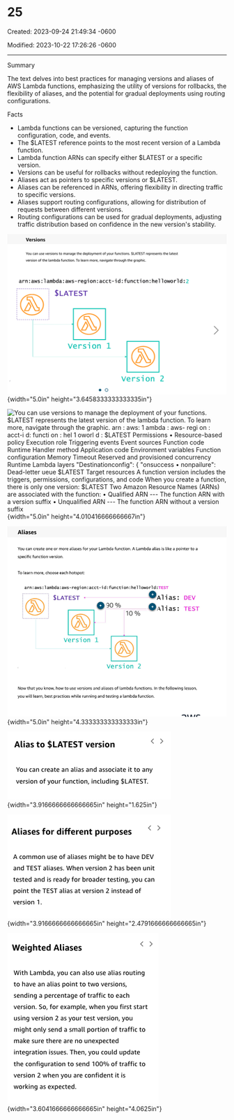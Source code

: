 # 25

Created: 2023-09-24 21:49:34 -0600

Modified: 2023-10-22 17:26:26 -0600

---

Summary

The text delves into best practices for managing versions and aliases of AWS Lambda functions, emphasizing the utility of versions for rollbacks, the flexibility of aliases, and the potential for gradual deployments using routing configurations.

Facts

- Lambda functions can be versioned, capturing the function configuration, code, and events.
- The $LATEST reference points to the most recent version of a Lambda function.
- Lambda function ARNs can specify either $LATEST or a specific version.
- Versions can be useful for rollbacks without redeploying the function.
- Aliases act as pointers to specific versions or $LATEST.
- Aliases can be referenced in ARNs, offering flexibility in directing traffic to specific versions.
- Aliases support routing configurations, allowing for distribution of requests between different versions.
- Routing configurations can be used for gradual deployments, adjusting traffic distribution based on confidence in the new version's stability.







![Versions You can use versions to manage the deployment of your functions. $LATEST represents the latest version of the lambda function. To learn more, navigate through the graphic. arn : aws : 1 ambda : aws-regi on : acct-i d : functi on : hel 1 oworl d: 2 $LATEST Version 1 version 2 ](../../../media/AWS-Developing-Serverless-Solutions-on-AWS-Module-7---Lambda-25-image1.png){width="5.0in" height="3.6458333333333335in"}







![You can use versions to manage the deployment of your functions. $LATEST represents the latest version of the lambda function. To learn more, navigate through the graphic. arn : aws: 1 ambda : aws- regi on : acct-i d: functi on : hel 1 oworl d : $LATEST Permissions • Resource-based policy Execution role Triggering events Event sources Function code Runtime Handler method Application code Environment variables Function configuration Memory Timeout Reserved and provisioned concurrency Runtime Lambda layers "Destinationconfig": { "onsuccess • nonpailure": Dead-letter ueue $LATEST Target resources A function version includes the triggers, permissions, configurations, and code When you create a function, there is only one version: $LATEST Two Amazon Resource Names (ARNs) are associated with the function: • Qualified ARN --- The function ARN with a version suffix • Unqualified ARN --- The function ARN without a version suffix ](../../../media/AWS-Developing-Serverless-Solutions-on-AWS-Module-7---Lambda-25-image2.png){width="5.0in" height="4.010416666666667in"}



![Aliases You can create one or more aliases for your Lambda function. A Lambda alias is like a pointer to a specific function version. To learn more, choose each hotspot: arn : aws : 1 ambda : aws- regi on : acct-i d : functi on : hel 1 oworl d : TEST $ LATEST version Alias: 0 90 % CAI i as : 10% 1 version 2 DEV TEST Now that you know, how to use versions and aliases of lambda functions. In the following lesson, you will learn, best practices while running and testing a lambda function. ](../../../media/AWS-Developing-Serverless-Solutions-on-AWS-Module-7---Lambda-25-image3.png){width="5.0in" height="4.333333333333333in"}



![Alias to $LATEST version You can create an alias and associate it to any version of your function, including $LATEST. ](../../../media/AWS-Developing-Serverless-Solutions-on-AWS-Module-7---Lambda-25-image4.png){width="3.9166666666666665in" height="1.625in"}





![Aliases for different purposes A common use of aliases might be to have DEV and TEST aliases. When version 2 has been unit tested and is ready for broader testing, you can point the TEST alias at version 2 instead of version 1 . ](../../../media/AWS-Developing-Serverless-Solutions-on-AWS-Module-7---Lambda-25-image5.png){width="3.9166666666666665in" height="2.4791666666666665in"}



![Weighted Aliases With Lambda, you can also use alias routing to have an alias point to two versions, sending a percentage of traffic to each version. So, for example, when you first start using version 2 as your test version, you might only send a small portion of traffic to make sure there are no unexpected integration issues. Then, you could update the configuration to send 100% of traffic to version 2 when you are confident it is working as expected. ](../../../media/AWS-Developing-Serverless-Solutions-on-AWS-Module-7---Lambda-25-image6.png){width="3.6041666666666665in" height="4.0625in"}








